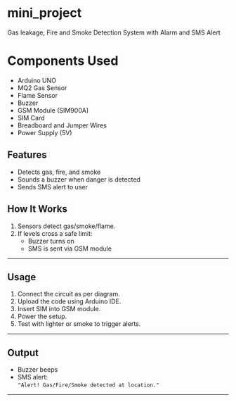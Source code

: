 # mini_project
Gas leakage, Fire and Smoke Detection System with Alarm and SMS Alert
# Components Used

- Arduino UNO
- MQ2 Gas Sensor
- Flame Sensor
- Buzzer
- GSM Module (SIM900A)
- SIM Card
- Breadboard and Jumper Wires
- Power Supply (5V)

## Features

- Detects gas, fire, and smoke
- Sounds a buzzer when danger is detected
- Sends SMS alert to user

## How It Works

1. Sensors detect gas/smoke/flame.
2. If levels cross a safe limit:
   - Buzzer turns on
   - SMS is sent via GSM module

---

## Usage

1. Connect the circuit as per diagram.
2. Upload the code using Arduino IDE.
3. Insert SIM into GSM module.
4. Power the setup.
5. Test with lighter or smoke to trigger alerts.

---

## Output

- Buzzer beeps
- SMS alert:  
  `"Alert! Gas/Fire/Smoke detected at location."`

---

